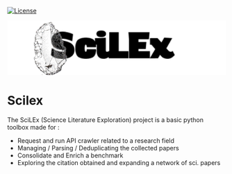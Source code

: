 [![License](http://img.shields.io/:license-apache-blue.svg)](http://www.apache.org/licenses/LICENSE-2.0.html)

![Scilex](img/projectLogoScilex.png)
# Scilex

The SciLEx (Science Literature Exploration) project is a basic python toolbox made for :
* Request and run API crawler related to a research field
* Managing / Parsing / Deduplicating the collected papers
* Consolidate and Enrich a benchmark  
* Exploring the citation  obtained and expanding a network of sci. papers


